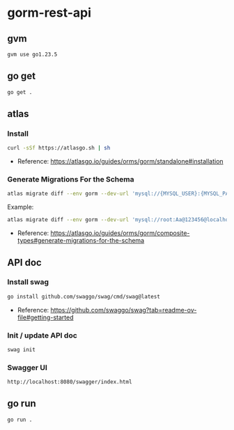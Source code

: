 # gorm-rest-api

## gvm

```sh
gvm use go1.23.5
```

## go get

```sh
go get .
```

## atlas

### Install

```sh
curl -sSf https://atlasgo.sh | sh
```

- Reference: https://atlasgo.io/guides/orms/gorm/standalone#installation

### Generate Migrations For the Schema

```sh
atlas migrate diff --env gorm --dev-url 'mysql://{MYSQL_USER}:{MYSQL_PASSWORD}@{MYSQL_HOST}/{MYSQL_DATABASE}'
```

Example:

```sh
atlas migrate diff --env gorm --dev-url 'mysql://root:Aa@123456@localhost:3306/gin_rest_api'
```

- Reference: https://atlasgo.io/guides/orms/gorm/composite-types#generate-migrations-for-the-schema

## API doc

### Install swag

```sh
go install github.com/swaggo/swag/cmd/swag@latest
```

- Reference: https://github.com/swaggo/swag?tab=readme-ov-file#getting-started

### Init / update API doc

```sh
swag init
```

### Swagger UI

```sh
http://localhost:8080/swagger/index.html
```

## go run

```sh
go run .
```
